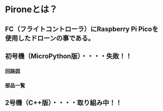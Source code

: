 # Pironeとは？

## FC（フライトコントローラ）にRaspberry Pi Picoを使用したドローンの事である。

## 初号機（MicroPython版）・・・・失敗！！

### 回路図

### 部品一覧

## 2号機（C++版）・・・・取り組み中！！

